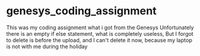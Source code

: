 # genesys_coding_assignment

This was my coding assignment what i got from the Genesys
Unfortunately there is an empty if else statement, what is completely useless,
But I forgot to delete is before the upload, and I can't delete it now, because my laptop is not with me during the holiday
